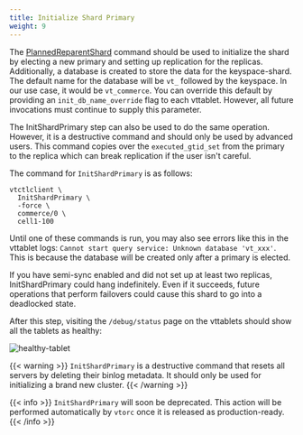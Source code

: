 ```yaml
---
title: Initialize Shard Primary
weight: 9
---
```


The [PlannedReparentShard](../../configuration-advanced/reparenting/#plannedreparentshard-planned-reparenting) command should be used to initialize the shard by electing a new primary and setting up replication for the replicas. Additionally, a database is created to store the data for the keyspace-shard. The default name for the database will be `vt_` followed by the keyspace. In our use case, it would be `vt_commerce`. You can override this default by providing an `init_db_name_override` flag to each vttablet. However, all future invocations must continue to supply this parameter.

The InitShardPrimary step can also be used to do the same operation. However, it is a destructive command and should only be used by advanced users. This command copies over the `executed_gtid_set` from the primary to the replica which can break replication if the user isn't careful. 

The command for `InitShardPrimary` is as follows:

```text
vtctlclient \
  InitShardPrimary \
  -force \
  commerce/0 \
  cell1-100
```

Until one of these commands is run, you may also see errors like this in the vttablet logs: `Cannot start query service: Unknown database 'vt_xxx'`. This is because the database will be created only after a primary is elected.

If you have semi-sync enabled and did not set up at least two replicas, InitShardPrimary could hang indefinitely. Even if it succeeds, future operations that perform failovers could cause this shard to go into a deadlocked state.

After this step, visiting the `/debug/status` page on the vttablets should show all the tablets as healthy:

![healthy-tablet](../img/healthy-tablet.png)

{{< warning >}}
`InitShardPrimary` is a destructive command that resets all servers by deleting their binlog metadata. It should only be used for initializing a brand new cluster.
{{< /warning >}}

{{< info >}}
`InitShardPrimary` will soon be deprecated. This action will be performed automatically by `vtorc` once it is released as production-ready.
{{< /info >}}
